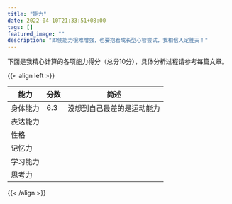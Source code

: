 ```yaml
---
title: "能力"
date: 2022-04-10T21:33:51+08:00
tags: []
featured_image: ""
description: "即使能力很难增强，也要抱着成长型心智尝试，我相信人定胜天！"
---
```


下面是我精心计算的各项能力得分（总分10分），具体分析过程请参考每篇文章。

{{< align left >}}

| 能力 | 分数 | 简述 |
| --- | --- | --- |
| 身体能力 | 6.3 | 没想到自己最差的是运动能力 |
| 表达能力 |  |  |
| 性格 |  |  |
| 记忆力 |  |  |
| 学习能力 |  |  |
| 思考力 |  |  |

{{< /align >}}
